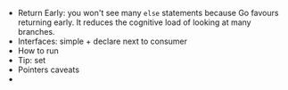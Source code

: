 - Return Early: you won't see many `else` statements because Go favours returning early. It reduces the cognitive load 
of looking at many branches.
- Interfaces: simple + declare next to consumer
- How to run
- Tip: set
- Pointers caveats
- 